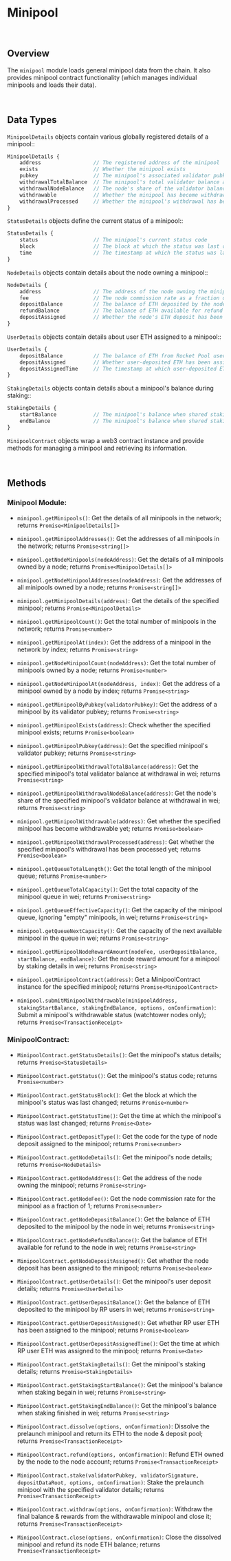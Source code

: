 # Minipool

<br>

## Overview


The `minipool` module loads general minipool data from the chain.
It also provides minipool contract functionality (which manages individual minipools and loads their data).


<br>

## Data Types

`MinipoolDetails` objects contain various globally registered details of a minipool::

```javascript
MinipoolDetails {
    address                 // The registered address of the minipool
    exists                  // Whether the minipool exists
    pubkey                  // The minipool's associated validator pubkey
    withdrawalTotalBalance  // The minipool's total validator balance at withdrawal
    withdrawalNodeBalance   // The node's share of the validator balance at withdrawal
    withdrawable            // Whether the minipool has become withdrawable yet
    withdrawalProcessed     // Whether the minipool's withdrawal has been processed yet
}
```

`StatusDetails` objects define the current status of a minipool::

```javascript
StatusDetails {
    status                  // The minipool's current status code
    block                   // The block at which the status was last changed
    time                    // The timestamp at which the status was last changed
}
```

`NodeDetails` objects contain details about the node owning a minipool::

```javascript
NodeDetails {
    address                 // The address of the node owning the minipool
    fee                     // The node commission rate as a fraction of 1
    depositBalance          // The balance of ETH deposited by the node
    refundBalance           // The balance of ETH available for refund to the node
    depositAssigned         // Whether the node's ETH deposit has been assigned
}
```

`UserDetails` objects contain details about user ETH assigned to a minipool::

```javascript
UserDetails {
    depositBalance          // The balance of ETH from Rocket Pool user deposits
    depositAssigned         // Whether user-deposited ETH has been assigned
    depositAssignedTime     // The timestamp at which user-deposited ETH was assigned
}
```

`StakingDetails` objects contain details about a minipool's balance during staking::

```javascript
StakingDetails {
    startBalance            // The minipool's balance when shared staking began
    endBalance              // The minipool's balance when shared staking finished
}
```

`MinipoolContract` objects wrap a web3 contract instance and provide methods for managing a minipool and retrieving its information.


<br>

## Methods

### Minipool Module:

* `minipool.getMinipools()`:
    Get the details of all minipools in the network; returns `Promise<MinipoolDetails[]>`

* `minipool.getMinipoolAddresses()`:
    Get the addresses of all minipools in the network; returns `Promise<string[]>`

* `minipool.getNodeMinipools(nodeAddress)`:
    Get the details of all minipools owned by a node; returns `Promise<MinipoolDetails[]>`

* `minipool.getNodeMinipoolAddresses(nodeAddress)`:
    Get the addresses of all minipools owned by a node; returns `Promise<string[]>`

* `minipool.getMinipoolDetails(address)`:
    Get the details of the specified minipool; returns `Promise<MinipoolDetails>`

* `minipool.getMinipoolCount()`:
    Get the total number of minipools in the network; returns `Promise<number>`

* `minipool.getMinipoolAt(index)`:
    Get the address of a minipool in the network by index; returns `Promise<string>`

* `minipool.getNodeMinipoolCount(nodeAddress)`:
    Get the total number of minipools owned by a node; returns `Promise<number>`

* `minipool.getNodeMinipoolAt(nodeAddress, index)`:
    Get the address of a minipool owned by a node by index; returns `Promise<string>`

* `minipool.getMinipoolByPubkey(validatorPubkey)`:
    Get the address of a minipool by its validator pubkey; returns `Promise<string>`

* `minipool.getMinipoolExists(address)`:
    Check whether the specified minipool exists; returns `Promise<boolean>`

* `minipool.getMinipoolPubkey(address)`:
    Get the specified minipool's validator pubkey; returns `Promise<string>`

* `minipool.getMinipoolWithdrawalTotalBalance(address)`:
    Get the specified minipool's total validator balance at withdrawal in wei; returns `Promise<string>`

* `minipool.getMinipoolWithdrawalNodeBalance(address)`:
    Get the node's share of the specified minipool's validator balance at withdrawal in wei; returns `Promise<string>`

* `minipool.getMinipoolWithdrawable(address)`:
    Get whether the specified minipool has become withdrawable yet; returns `Promise<boolean>`

* `minipool.getMinipoolWithdrawalProcessed(address)`:
    Get whether the specified minipool's withdrawal has been processed yet; returns `Promise<boolean>`

* `minipool.getQueueTotalLength()`:
    Get the total length of the minipool queue; returns `Promise<number>`

* `minipool.getQueueTotalCapacity()`:
    Get the total capacity of the minipool queue in wei; returns `Promise<string>`

* `minipool.getQueueEffectiveCapacity()`:
    Get the capacity of the minipool queue, ignoring "empty" minipools, in wei; returns `Promise<string>`

* `minipool.getQueueNextCapacity()`:
    Get the capacity of the next available minipool in the queue in wei; returns `Promise<string>`

* `minipool.getMinipoolNodeRewardAmount(nodeFee, userDepositBalance, startBalance, endBalance)`:
    Get the node reward amount for a minipool by staking details in wei; returns `Promise<string>`

* `minipool.getMinipoolContract(address)`:
    Get a MinipoolContract instance for the specified minipool; returns `Promise<MinipoolContract>`

* `minipool.submitMinipoolWithdrawable(minipoolAddress, stakingStartBalance, stakingEndBalance, options, onConfirmation)`:
    Submit a minipool's withdrawable status (watchtower nodes only); returns `Promise<TransactionReceipt>`

### MinipoolContract:

* `MinipoolContract.getStatusDetails()`:
    Get the minipool's status details; returns `Promise<StatusDetails>`

* `MinipoolContract.getStatus()`:
    Get the minipool's status code; returns `Promise<number>`

* `MinipoolContract.getStatusBlock()`:
    Get the block at which the minipool's status was last changed; returns `Promise<number>`

* `MinipoolContract.getStatusTime()`:
    Get the time at which the minipool's status was last changed; returns `Promise<Date>`

* `MinipoolContract.getDepositType()`:
    Get the code for the type of node deposit assigned to the minipool; returns `Promise<number>`

* `MinipoolContract.getNodeDetails()`:
    Get the minipool's node details; returns `Promise<NodeDetails>`

* `MinipoolContract.getNodeAddress()`:
    Get the address of the node owning the minipool; returns `Promise<string>`

* `MinipoolContract.getNodeFee()`:
    Get the node commission rate for the minipool as a fraction of 1; returns `Promise<number>`

* `MinipoolContract.getNodeDepositBalance()`:
    Get the balance of ETH deposited to the minipool by the node in wei; returns `Promise<string>`

* `MinipoolContract.getNodeRefundBalance()`:
    Get the balance of ETH available for refund to the node in wei; returns `Promise<string>`

* `MinipoolContract.getNodeDepositAssigned()`:
    Get whether the node deposit has been assigned to the minipool; returns `Promise<boolean>`

* `MinipoolContract.getUserDetails()`:
    Get the minipool's user deposit details; returns `Promise<UserDetails>`

* `MinipoolContract.getUserDepositBalance()`:
    Get the balance of ETH deposited to the minipool by RP users in wei; returns `Promise<string>`

* `MinipoolContract.getUserDepositAssigned()`:
    Get whether RP user ETH has been assigned to the minipool; returns `Promise<boolean>`

* `MinipoolContract.getUserDepositAssignedTime()`:
    Get the time at which RP user ETH was assigned to the minipool; returns `Promise<Date>`

* `MinipoolContract.getStakingDetails()`:
    Get the minipool's staking details; returns `Promise<StakingDetails>`

* `MinipoolContract.getStakingStartBalance()`:
    Get the minipool's balance when staking begain in wei; returns `Promise<string>`

* `MinipoolContract.getStakingEndBalance()`:
    Get the minipool's balance when staking finished in wei; returns `Promise<string>`

* `MinipoolContract.dissolve(options, onConfirmation)`:
    Dissolve the prelaunch minipool and return its ETH to the node & deposit pool; returns `Promise<TransactionReceipt>`

* `MinipoolContract.refund(options, onConfirmation)`:
    Refund ETH owned by the node to the node account; returns `Promise<TransactionReceipt>`

* `MinipoolContract.stake(validatorPubkey, validatorSignature, depositDataRoot, options, onConfirmation)`:
    Stake the prelaunch minipool with the specified validator details; returns `Promise<TransactionReceipt>`

* `MinipoolContract.withdraw(options, onConfirmation)`:
    Withdraw the final balance & rewards from the withdrawable minipool and close it; returns `Promise<TransactionReceipt>`

* `MinipoolContract.close(options, onConfirmation)`:
    Close the dissolved minipool and refund its node ETH balance; returns `Promise<TransactionReceipt>`